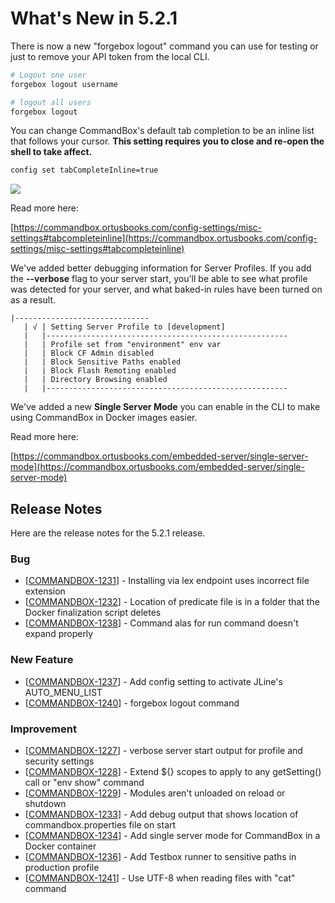 # What's New in 5.2.1

There is now a new "forgebox logout" command you can use for testing or just to remove your API token from the local CLI.

```bash
# Logout one user
forgebox logout username

# logout all users
forgebox logout
```

You can change CommandBox's default tab completion to be an inline list that follows your cursor. **This setting requires you to close and re-open the shell to take affect.**

```bash
config set tabCompleteInline=true
```

![](https://www.ortussolutions.com/\_\_media/CLIlistcomplete.png)

Read more here:&#x20;

[https://commandbox.ortusbooks.com/config-settings/misc-settings#tabcompleteinline](https://commandbox.ortusbooks.com/config-settings/misc-settings#tabcompleteinline)

We've added better debugging information for Server Profiles.  If you add the **--verbose** flag to your server start, you'll be able to see what profile was detected for your server, and what baked-in rules have been turned on as a result.

```
|------------------------------
   | √ | Setting Server Profile to [development]
   |   |------------------------------------------------------
   |   | Profile set from "environment" env var
   |   | Block CF Admin disabled
   |   | Block Sensitive Paths enabled
   |   | Block Flash Remoting enabled
   |   | Directory Browsing enabled
   |   |------------------------------------------------------
```

We've added a new **Single Server Mode** you can enable in the CLI to make using CommandBox in Docker images easier.

Read more here:

[https://commandbox.ortusbooks.com/embedded-server/single-server-mode](https://commandbox.ortusbooks.com/embedded-server/single-server-mode)

## Release Notes

Here are the release notes for the 5.2.1 release.

### Bug

* \[[COMMANDBOX-1231](https://ortussolutions.atlassian.net/browse/COMMANDBOX-1231)] - Installing via lex endpoint uses incorrect file extension
* \[[COMMANDBOX-1232](https://ortussolutions.atlassian.net/browse/COMMANDBOX-1232)] - Location of predicate file is in a folder that the Docker finalization script deletes
* \[[COMMANDBOX-1238](https://ortussolutions.atlassian.net/browse/COMMANDBOX-1238)] - Command alas for run command doesn't expand properly

### New Feature

* \[[COMMANDBOX-1237](https://ortussolutions.atlassian.net/browse/COMMANDBOX-1237)] - Add config setting to activate JLine's AUTO\_MENU\_LIST
* \[[COMMANDBOX-1240](https://ortussolutions.atlassian.net/browse/COMMANDBOX-1240)] - forgebox logout command

### Improvement

* \[[COMMANDBOX-1227](https://ortussolutions.atlassian.net/browse/COMMANDBOX-1227)] - verbose server start output for profile and security settings
* \[[COMMANDBOX-1228](https://ortussolutions.atlassian.net/browse/COMMANDBOX-1228)] - Extend ${} scopes to apply to any getSetting() call or "env show" command
* \[[COMMANDBOX-1229](https://ortussolutions.atlassian.net/browse/COMMANDBOX-1229)] - Modules aren't unloaded on reload or shutdown
* \[[COMMANDBOX-1233](https://ortussolutions.atlassian.net/browse/COMMANDBOX-1233)] - Add debug output that shows location of commandbox.properties file on start
* \[[COMMANDBOX-1234](https://ortussolutions.atlassian.net/browse/COMMANDBOX-1234)] - Add single server mode for CommandBox in a Docker container
* \[[COMMANDBOX-1236](https://ortussolutions.atlassian.net/browse/COMMANDBOX-1236)] - Add Testbox runner to sensitive paths in production profile
* \[[COMMANDBOX-1241](https://ortussolutions.atlassian.net/browse/COMMANDBOX-1241)] - Use UTF-8 when reading files with "cat" command
